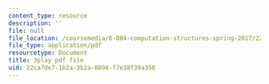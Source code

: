 ```yaml
---
content_type: resource
description: ''
file: null
file_location: /coursemedia/6-004-computation-structures-spring-2017/22ca7de71b2a3b2a8894f7e38f39a350_vJqBBh2XFTM.pdf
file_type: application/pdf
resourcetype: Document
title: 3play pdf file
uid: 22ca7de7-1b2a-3b2a-8894-f7e38f39a350
---
```

